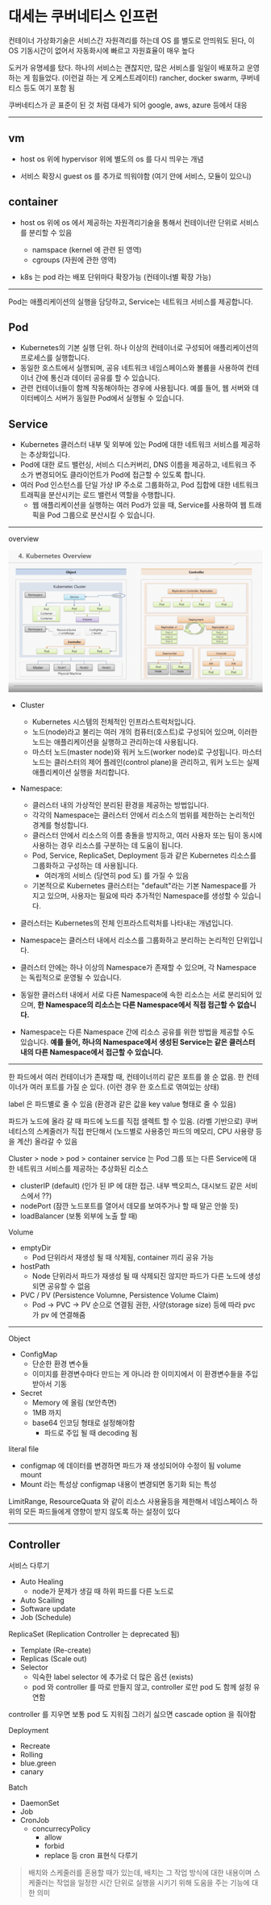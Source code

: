 # 대세는 쿠버네티스 인프런

컨테이너 가상화기술은 서비스간 자원격리를 하는데 OS 를 별도로 안띄워도 된다, 이 OS 기동시간이 없어서 자동화시에 빠르고 자원효율이 매우 높다

도커가 유명세를 탔다. 하나의 서비스는 괜찮지만, 많은 서비스를 일일이 배포하고 운영하는 게 힘들었다. (이런걸 하는 게 오케스트레이터)
rancher, docker swarm, 쿠버네티스 등도 여기 포함 됨

쿠버네티스가 곧 표준이 된 것 처럼 대세가 되어 google, aws, azure 등에서 대응

--- 

## vm

- host os 위에 hypervisor 위에 별도의 os 를 다시 띄우는 개념

- 서비스 확장시 guest os 를 추가로 띄워야함 (여기 안에 서비스, 모듈이 있으니)

## container

- host os 위에 os 에서 제공하는 자원격리기술을 통해서 컨테이너란 단위로 서비스를 분리할 수 있음
  - namspace (kernel 에 관련 된 영역)
  - cgroups (자원에 관한 영역)

- k8s 는 pod 라는 배포 단위마다 확장가능 (컨테이너별 확장 가능)

---

Pod는 애플리케이션의 실행을 담당하고, Service는 네트워크 서비스를 제공합니다.

## Pod

- Kubernetes의 기본 실행 단위. 하나 이상의 컨테이너로 구성되어 애플리케이션의 프로세스를 실행합니다.
- 동일한 호스트에서 실행되며, 공유 네트워크 네임스페이스와 볼륨을 사용하여 컨테이너 간에 통신과 데이터 공유를 할 수 있습니다.
- 관련 컨테이너들이 함께 작동해야하는 경우에 사용됩니다. 예를 들어, 웹 서버와 데이터베이스 서버가 동일한 Pod에서 실행될 수 있습니다.

## Service

- Kubernetes 클러스터 내부 및 외부에 있는 Pod에 대한 네트워크 서비스를 제공하는 추상화입니다.
- Pod에 대한 로드 밸런싱, 서비스 디스커버리, DNS 이름을 제공하고, 네트워크 주소가 변경되어도 클라이언트가 Pod에 접근할 수 있도록 합니다.
- 여러 Pod 인스턴스를 단일 가상 IP 주소로 그룹화하고, Pod 집합에 대한 네트워크 트래픽을 분산시키는 로드 밸런서 역할을 수행합니다.
  - 웹 애플리케이션을 실행하는 여러 Pod가 있을 때, Service를 사용하여 웹 트래픽을 Pod 그룹으로 분산시킬 수 있습니다.

---

overview

![k8s](../resources/k8s/k8s.png)

- Cluster
  - Kubernetes 시스템의 전체적인 인프라스트럭처입니다.
  - 노드(node)라고 불리는 여러 개의 컴퓨터(호스트)로 구성되어 있으며, 이러한 노드는 애플리케이션을 실행하고 관리하는데 사용됩니다.
  - 마스터 노드(master node)와 워커 노드(worker node)로 구성됩니다. 마스터 노드는 클러스터의 제어 플레인(control plane)을 관리하고, 워커 노드는 실제 애플리케이션 실행을 처리합니다.

- Namespace:
  - 클러스터 내의 가상적인 분리된 환경을 제공하는 방법입니다.
  - 각각의 Namespace는 클러스터 안에서 리소스의 범위를 제한하는 논리적인 경계를 형성합니다.
  - 클러스터 안에서 리소스의 이름 충돌을 방지하고, 여러 사용자 또는 팀이 동시에 사용하는 경우 리소스를 구분하는 데 도움이 됩니다.
  - Pod, Service, ReplicaSet, Deployment 등과 같은 Kubernetes 리소스를 그룹화하고 구성하는 데 사용됩니다.
    - 여러개의 서비스 (당연히 pod 도) 를 가질 수 있음
  - 기본적으로 Kubernetes 클러스터는 "default"라는 기본 Namespace를 가지고 있으며, 사용자는 필요에 따라 추가적인 Namespace를 생성할 수 있습니다.


- 클러스터는 Kubernetes의 전체 인프라스트럭처를 나타내는 개념입니다.
- Namespace는 클러스터 내에서 리소스를 그룹화하고 분리하는 논리적인 단위입니다.
- 클러스터 안에는 하나 이상의 Namespace가 존재할 수 있으며, 각 Namespace는 독립적으로 운영될 수 있습니다.
- 동일한 클러스터 내에서 서로 다른 Namespace에 속한 리소스는 서로 분리되어 있으며, **한 Namespace의 리소스는 다른 Namespace에서 직접 접근할 수 없습니다.**
- Namespace는 다른 Namespace 간에 리소스 공유를 위한 방법을 제공할 수도 있습니다. **예를 들어, 하나의 Namespace에서 생성된 Service는 같은 클러스터 내의 다른 Namespace에서 접근할 수 있습니다.**

---

한 파드에서 여러 컨테이너가 존재할 때, 컨테이너끼리 같은 포트를 쓸 순 없음. 한 컨테이너가 여러 포트를 가질 순 있다. (이런 경우 한 호스트로 엮여있는 상태)

label 은 파드별로 줄 수 있음 (환경과 같은 값을 key value 형태로 줄 수 있음)

파드가 노드에 올라 갈 때 파드에 노드를 직접 셀렉트 할 수 있음. (라벨 기반으로)
쿠버네티스의 스케줄러가 직접 판단해서 (노드별로 사용중인 파드의 메모리, CPU 사용량 등을 계산) 올라갈 수 있음

Cluster > node > pod > container
service 는 Pod 그룹 또는 다른 Service에 대한 네트워크 서비스를 제공하는 추상화된 리소스
- clusterIP (default) (인가 된 IP 에 대한 접근. 내부 백오피스, 대시보드 같은 서비스에서 ??)
- nodePort (잠깐 노드포트를 열어서 데모를 보여주거나 할 때 말곤 안쓸 듯)
- loadBalancer (보통 외부에 노출 할 때)

Volume
- emptyDir
  - Pod 단위라서 재생성 될 때 삭제됨, container 끼리 공유 가능
- hostPath
  - Node 단위라서 파드가 재생성 될 때 삭제되진 않지만 파드가 다른 노드에 생성 되면 공유할 수 없음
- PVC / PV (Persistence Volumne, Persistence Volume Claim)
  - Pod -> PVC -> PV 순으로 연결됨
권한, 사양(storage size) 등에 따라 pvc 가 pv 에 연결해줌

---

Object
- ConfigMap
  - 단순한 환경 변수들
  - 이미지를 환경변수마다 만드는 게 아니라 한 이미지에서 이 환경변수들을 주입받아서 기동
- Secret
  - Memory 에 올림 (보안측면)
  - 1MB 까지
  - base64 인코딩 형태로 설정해야함
    - 파드로 주입 될 때 decoding 됨

literal
file
- configmap 에 데이터를 변경하면 파드가 재 생성되어야 수정이 됨
volume mount
- Mount 라는 특성상 configmap 내용이 변경되면 동기화 되는 특성

LimitRange, ResourceQuata 와 같이 리소스 사용율등을 제한해서 네임스페이스 하위의 모든 파드들에게 영향이 받지 않도록 하는 설정이 있다

---

## Controller

서비스 다루기

- Auto Healing
  - node가 문제가 생길 때 하위 파드를 다른 노드로
- Auto Scailing
- Software update
- Job (Schedule)

ReplicaSet (Replication Controller 는 deprecated 됨)
- Template (Re-create)
- Replicas (Scale out)
- Selector
  - 익숙한 label selector 에 추가로 더 많은 옵션 (exists)
  - pod 와 controller 를 따로 만들지 않고, controller 로만 pod 도 함께 설정 유연함

controller 를 지우면 보통 pod 도 지워짐 그러기 싫으면 cascade option 을 줘야함 

Deployment
- Recreate
- Rolling
- blue.green
- canary

Batch
- DaemonSet
- Job
- CronJob
  - concurrecyPolicy
    - allow
    - forbid
    - replace
    등 cron 표현식 다루기 

> 배치와 스케줄러를 혼용할 때가 있는데, 배치는 그 작업 방식에 대한 내용이며 스케줄러는 작업을 일정한 시간 단위로 실행을 시키기 위해 도움을 주는 기능에 대한 의미

